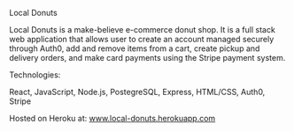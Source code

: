 Local Donuts

Local Donuts is a make-believe e-commerce donut shop. It is a full stack web application that allows user to create an account managed securely through Auth0, add and remove items from a cart, create pickup and delivery orders, and make card payments using the Stripe payment system.

Technologies:

React, JavaScript, Node.js, PostegreSQL, Express, HTML/CSS, Auth0, Stripe

Hosted on Heroku at: www.local-donuts.herokuapp.com
